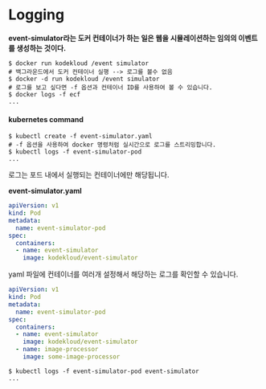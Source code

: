 # Logging



**event-simulator라는 도커 컨테이너가 하는 일은 웹을 시뮬레이션하는 임의의 이벤트를 생성하는 것이다.**

```
$ docker run kodekloud /event simulator
# 백그라운드에서 도커 컨테이너 실행 --> 로그를 볼수 없음
$ docker -d run kodekloud /event simulator
# 로그를 보고 싶다면 -f 옵션과 컨테이너 ID를 사용하여 볼 수 있습니다.
$ docker logs -f ecf
...
```



#### kubernetes command

```
$ kubectl create -f event-simulator.yaml
# -f 옵션을 사용하여 docker 명령처럼 실시간으로 로그를 스트리밍합니다.
$ kubectl logs -f event-simulator-pod
...
```

로그는 포드 내에서 실행되는 컨테이너에만 해당됩니다. 

**event-simulator.yaml**

```yaml
apiVersion: v1
kind: Pod
metadata:
  name: event-simulator-pod
spec:
  containers:
  - name: event-simulator
    image: kodekloud/event-simulator
```



yaml 파일에 컨테이너를 여러개 설정해서 해당하는 로그를 확인할 수 있습니다.

```yaml
apiVersion: v1
kind: Pod
metadata:
  name: event-simulator-pod
spec:
  containers:
  - name: event-simulator
    image: kodekloud/event-simulator
  - name: image-processor
    image: some-image-processor
```

```
$ kubectl logs -f event-simulator-pod event-simulator
...
```

